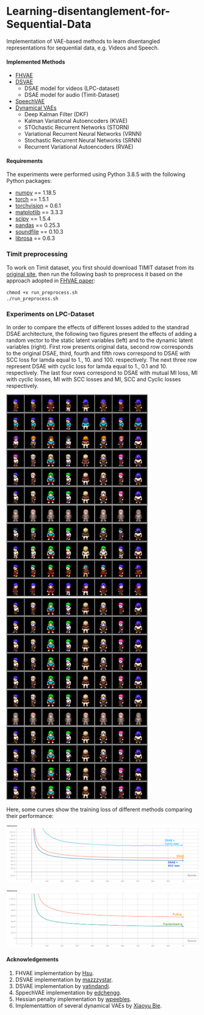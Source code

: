 # Learning-disentanglement-for-Sequential-Data
Implementation of VAE-based methods to learn disentangled representations for sequential data, e.g. Videos and Speech.


#### Implemented Methods
* [FHVAE](https://arxiv.org/abs/1709.07902)
* [DSVAE](https://arxiv.org/abs/1803.02991)
    * DSAE model for videos (LPC-dataset)
    * DSAE model for audio (Timit-Dataset)
* [SpeechVAE](https://arxiv.org/abs/1704.04222)
* [Dynamical VAEs](https://arxiv.org/pdf/2008.12595.pdf)
    * Deep Kalman Filter (DKF)
    * Kalman Variational Autoencoders (KVAE)
    * STOchastic Recurrent Networks (STORN)
    * Variational Recurrent Neural Networks (VRNN)
    * Stochastic Recurrent Neural Networks (SRNN)
    * Recurrent Variational Autoencoders (RVAE)
<!--* [S3VAE](https://openaccess.thecvf.com/content_CVPR_2020/papers/Zhu_S3VAE_Self-Supervised_Sequential_VAE_for_Representation_Disentanglement_and_Data_Generation_CVPR_2020_paper.pdf)
-->

#### Requirements
The experiments were performed using Python 3.8.5 with the following Python packages:
- [numpy](http://www.numpy.org/) == 1.18.5
- [torch](https://pytorch.org/) == 1.5.1
- [torchvision](https://pypi.org/project/torchvision/) = 0.6.1
- [matplotlib](https://pypi.org/project/matplotlib/) == 3.3.3
- [scipy](https://pypi.org/project/scipy/) == 1.5.4
- [pandas](https://pypi.org/project/pandas/) == 0.25.3
- [soundfile](https://pypi.org/project/SoundFile/) == 0.10.3
- [librosa](https://pypi.org/project/librosa/) == 0.6.3

### Timit preprocessing
To work on Timit dataset, you first should download TIMIT dataset from its [original site](https://data.deepai.org/timit.zip), then run the following bash to preprocess it based on the approach adopted in [FHVAE paper](https://arxiv.org/abs/1709.07902):
```
chmod +x run_preprocess.sh
./run_preprocess.sh
```

### Experiments on LPC-Dataset
In order to compare the effects of different losses added to the standrad DSAE architecture, the following two figures present the effects of adding a random vector to the static latent variables (left) and to the dynamic latent variables (right). First row presents original data,
second row corresponds to the original DSAE, third, fourth and fifth rows correspond to
DSAE with SCC loss for lamda equal to 1., 10. and 100. respectively. The next three
row represent DSAE with cyclic loss for lamda equal to 1., 0.1 and 10. respectively. The
last four rows correspond to DSAE with mutual MI loss, MI with cyclic losses, MI with
SCC losses and MI, SCC and Cyclic losses respectively.
<p float="center">
  <img padding="50" src="DSAE/DSAE_Images/results/latents_traversals_static.png" width="370" padding="20"/> 
  <img src="DSAE/DSAE_Images/results/latents_traversals_dynamic.png" width="370" /> 
</p>

Here, some curves show the training loss of different methods comparing their performance:

<p float="center"> 
  <img src="DSAE/DSAE_Images/results/losses/SCC_vs_Cyclic/DSVAE_Full_q_SCC_vs_Cyclic_total_loss.png" /> 
</p>

<p float="center"> 
  <img src="DSAE/DSAE_Images/results/losses/Full_vs_Factorized/DSVAE_Full_q_vs_Factorized_q_total_loss.png" /> 
</p>



#### Acknowledgements
1. FHVAE implementation by [Hsu](https://github.com/wnhsu/FactorizedHierarchicalVAE/).
2. DSVAE implementation by [mazzzystar](https://github.com/mazzzystar/Disentangled-Sequential-Autoencoder).
3. DSVAE implementation by [yatindandi](https://github.com/yatindandi/Disentangled-Sequential-Autoencoder).
4. SppechVAE implementation by [edchengg](https://github.com/edchengg/generative_model_speech).
5. Hessian penalty implementation by [wpeebles](https://github.com/wpeebles/hessian_penalty).
6. Implementattion of several dynamical VAEs by [Xiaoyu Bie](https://github.com/XiaoyuBIE1994/DVAE-speech).

